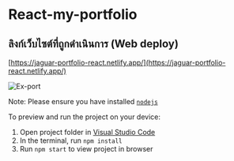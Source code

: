 
  # React-my-portfolio
  ## ลิงก์เว็บไซต์ที่ถูกดำเนินการ (Web deploy)
[https://jaguar-portfolio-react.netlify.app/](https://jaguar-portfolio-react.netlify.app/)
  
![Ex-port](https://github.com/ChayanrothJA/React-my-portfolio/assets/110073989/fce89272-9830-4331-a39c-415f2dd7b107)

  Note: Please ensure you have installed <code><a href="https://nodejs.org/en/download/">nodejs</a></code>

  To preview and run the project on your device:
  1) Open project folder in <a href="https://code.visualstudio.com/download">Visual Studio Code</a>
  2) In the terminal, run `npm install`
  3) Run `npm start` to view project in browser
  
